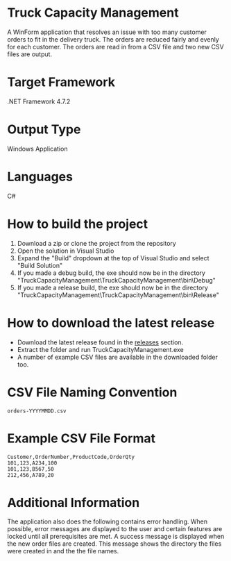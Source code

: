 # Truck Capacity Management
A WinForm application that resolves an issue with too many customer orders to fit in the delivery truck. The orders are reduced fairly and evenly for each customer. The orders are read in from a CSV file and two new CSV files are output.

# Target Framework
.NET Framework 4.7.2
# Output Type
Windows Application
# Languages
C#
# How to build the project
1. Download a zip or clone the project from the repository
2. Open the solution in Visual Studio
3. Expand the "Build" dropdown at the top of Visual Studio and select "Build Solution"
4. If you made a debug build, the exe should now be in the directory "TruckCapacityManagement\TruckCapacityManagement\bin\Debug"
5. If you made a release build, the exe should now be in the directory "TruckCapacityManagement\TruckCapacityManagement\bin\Release"
# How to download the latest release
- Download the latest release found in the [releases](https://github.com/NiallNulty/TruckCapacityManagement/releases) section.
- Extract the folder and run TruckCapacityManagement.exe
- A number of example CSV files are available in the downloaded folder too. 
# CSV File Naming Convention
```
orders-YYYYMMDD.csv
```
# Example CSV File Format
```
Customer,OrderNumber,ProductCode,OrderQty
101,123,A234,100
101,123,B567,50
212,456,A789,20
```
# Additional Information
The application also does the following contains error handling. When possible, error messages are displayed to the user and certain features are locked until all prerequisites are met. A success message is displayed when the new order files are created. This message shows the directory the files were created in and the the file names.